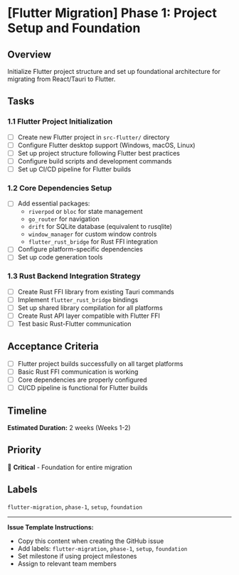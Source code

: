 # [Flutter Migration] Phase 1: Project Setup and Foundation

## Overview
Initialize Flutter project structure and set up foundational architecture for migrating from React/Tauri to Flutter.

## Tasks

### 1.1 Flutter Project Initialization
- [ ] Create new Flutter project in `src-flutter/` directory
- [ ] Configure Flutter desktop support (Windows, macOS, Linux)
- [ ] Set up project structure following Flutter best practices
- [ ] Configure build scripts and development commands
- [ ] Set up CI/CD pipeline for Flutter builds

### 1.2 Core Dependencies Setup
- [ ] Add essential packages:
  - `riverpod` or `bloc` for state management
  - `go_router` for navigation
  - `drift` for SQLite database (equivalent to rusqlite)
  - `window_manager` for custom window controls
  - `flutter_rust_bridge` for Rust FFI integration
- [ ] Configure platform-specific dependencies
- [ ] Set up code generation tools

### 1.3 Rust Backend Integration Strategy
- [ ] Create Rust FFI library from existing Tauri commands
- [ ] Implement `flutter_rust_bridge` bindings
- [ ] Set up shared library compilation for all platforms
- [ ] Create Rust API layer compatible with Flutter FFI
- [ ] Test basic Rust-Flutter communication

## Acceptance Criteria
- [ ] Flutter project builds successfully on all target platforms
- [ ] Basic Rust FFI communication is working
- [ ] Core dependencies are properly configured
- [ ] CI/CD pipeline is functional for Flutter builds

## Timeline
**Estimated Duration:** 2 weeks (Weeks 1-2)

## Priority
🔴 **Critical** - Foundation for entire migration

## Labels
`flutter-migration`, `phase-1`, `setup`, `foundation`

---
**Issue Template Instructions:**
- Copy this content when creating the GitHub issue
- Add labels: `flutter-migration`, `phase-1`, `setup`, `foundation`
- Set milestone if using project milestones
- Assign to relevant team members
